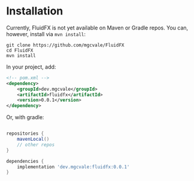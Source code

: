 # Installation

Currently, FluidFX is not yet available on Maven or Gradle repos. You can, however, install via `mvn install`:

```shell
git clone https://github.com/mgcvale/FluidFX
cd FluidFX
mvn install
```

In your project, add:

```xml
<!-- pom.xml -->
<dependency>
    <groupId>dev.mgcvale</groupId>
    <artifactId>fluidfx</artifactId>
    <version>0.0.1</version>
</dependency>
```

Or, with gradle:
```groovy

repositories {
    mavenLocal()
    // other repos
}

dependencies {
    implementation 'dev.mgcvale:fluidfx:0.0.1'
}


```